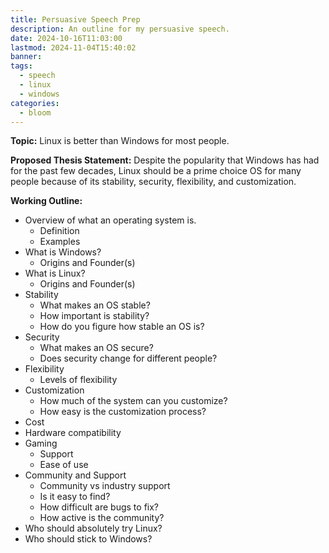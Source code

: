 ```yaml
---
title: Persuasive Speech Prep
description: An outline for my persuasive speech.
date: 2024-10-16T11:03:00
lastmod: 2024-11-04T15:40:02
banner: 
tags:
  - speech
  - linux
  - windows
categories:
  - bloom
---
```

  
**Topic:** Linux is better than Windows for most people.  
  
**Proposed Thesis Statement:** Despite the popularity that Windows has had for the past few decades, Linux should be a prime choice OS for many people because of its stability, security, flexibility, and customization.  
  
**Working Outline:**  
  
- Overview of what an operating system is.  
  - Definition  
  - Examples  
- What is Windows?  
  - Origins and Founder(s)  
- What is Linux?  
  - Origins and Founder(s)  
- Stability  
  - What makes an OS stable?  
  - How important is stability?  
  - How do you figure how stable an OS is?  
- Security  
  - What makes an OS secure?  
  - Does security change for different people?  
- Flexibility  
  - Levels of flexibility  
- Customization  
  - How much of the system can you customize?  
  - How easy is the customization process?  
- Cost  
- Hardware compatibility  
- Gaming  
  - Support  
  - Ease of use  
- Community and Support  
  - Community vs industry support  
  - Is it easy to find?  
  - How difficult are bugs to fix?  
  - How active is the community?  
- Who should absolutely try Linux?  
- Who should stick to Windows?  
